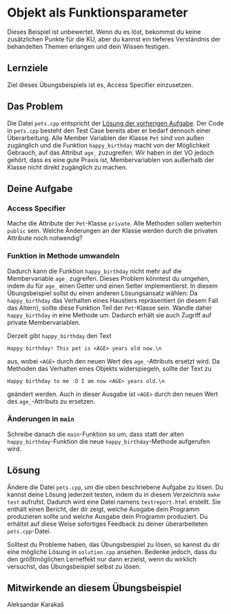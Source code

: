 # Objekt als Funktionsparameter

Dieses Beispiel ist unbewertet. Wenn du es löst, bekommst du keine zusätzlichen Punkte für die KU, aber du kannst ein tieferes Verständnis der behandelten Themen erlangen und dein Wissen festigen.

## Lernziele

Ziel dieses Übungsbeispiels ist es, Access Specifier einzusetzen.

## Das Problem

Die Datei `pets.cpp` entspricht der [Lösung der vorherigen Aufgabe](Semester%2002/OOP1/Projects/OOP-coding-exercises/week_2/pets_4_object_as_parameter/solution.cpp). Der Code in `pets.cpp` besteht den Test Case bereits aber er bedarf dennoch einer Überarbeitung. Alle Member Variablen der Klasse `Pet` sind von außen zugänglich und die Funktion `happy_birthday` macht von der Möglichkeit Gebrauch, auf das Attribut `age_` zuzugreifen. Wir haben in der VO jedoch gehört, dass es eine gute Praxis ist, Membervariablen von außerhalb der Klasse nicht direkt zugänglich zu machen.

## Deine Aufgabe
### Access Specifier
Mache die Attribute der `Pet`-Klasse `private`. Alle Methoden sollen weiterhin `public` sein. Welche Änderungen an der Klasse werden durch die privaten Attribute noch notwendig?

### Funktion in Methode umwandeln
Dadurch kann die Funktion `happy_birthday` nicht mehr auf die Membervariable `age_` zugreifen. Dieses Problem könntest du umgehen, indem du für `age_` einen Getter und einen Setter implementierst. In diesem Übungsbeispiel sollst du einen anderen Lösungsansatz wählen: Da `happy_birthday` das Verhalten eines Haustiers repräsentiert (in diesem Fall das Altern), sollte diese Funktion Teil der `Pet`-Klasse sein. Wandle daher `happy_birthday` in eine Methode um. Dadurch erhält sie auch Zugriff auf private Membervariablen.

Derzeit gibt `happy_birthday` den Text

```
Happy birthday! This pet is <AGE> years old now.\n
```

aus, wobei `<AGE>` durch den neuen Wert des `age_`-Attributs ersetzt wird. Da Methoden das Verhalten eines Objekts widerspiegeln, sollte der Text zu

```
Happy birthday to me :D I am now <AGE> years old.\n
```

geändert werden. Auch in dieser Ausgabe ist `<AGE>` durch den neuen Wert des `age_`-Attributs zu ersetzen.

### Änderungen in `main`
Schreibe danach die `main`-Funktion so um, dass statt der alten `happy_birthday`-Funktion die neue `happy_birthday`-Methode aufgerufen wird.


## Lösung

Ändere die Datei `pets.cpp`, um die oben beschriebene Aufgabe zu lösen. Du kannst deine Lösung jederzeit testen, indem du in diesem Verzeichnis `make test` aufrufst. Dadurch wird eine Datei namens `testreport.html` erstellt. Sie enthält einen Bericht, der dir zeigt, welche Ausgabe dein Programm produzieren sollte und welche Ausgabe dein Programm produziert. Du erhältst auf diese Weise sofortiges Feedback zu deiner überarbeiteten `pets.cpp`-Datei.

Solltest du Probleme haben, das Übungsbeispiel zu lösen, so kannst du dir eine mögliche Lösung in `solution.cpp` ansehen. Bedenke jedoch, dass du den größtmöglichen Lerneffekt nur dann erzielst, wenn du wirklich versuchst, das Übungsbeispiel selbst zu lösen.

## Mitwirkende an diesem Übungsbeispiel
Aleksandar Karakaš

